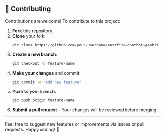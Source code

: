 
## 🤝 Contributing

Contributions are welcome! To contribute to this project:

1. **Fork** this repository.
2. **Clone** your fork:  
   ```bash
   git clone https://github.com/your-username/nextfire-chatbot-genkit.git
   ```
3. **Create a new branch**:  
   ```bash
   git checkout -b feature-name
   ```
4. **Make your changes** and commit:  
   ```bash
   git commit -m "Add new feature"
   ```
5. **Push to your branch**:  
   ```bash
   git push origin feature-name
   ```
6. **Submit a pull request** – Your changes will be reviewed before merging.

---

Feel free to suggest new features or improvements via issues or pull requests. Happy coding! 🚀
